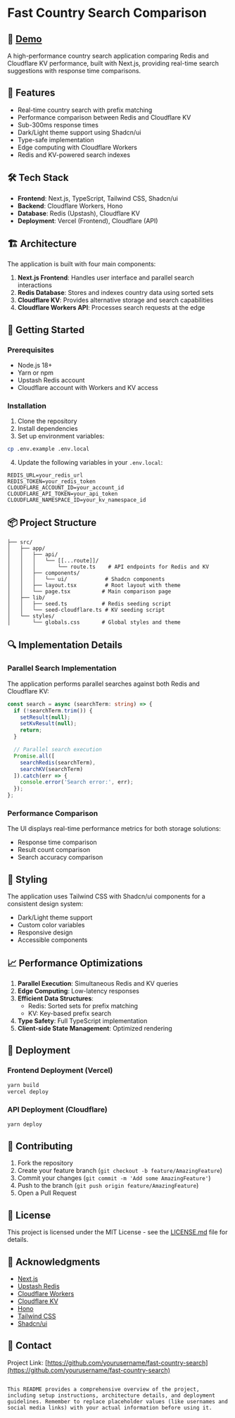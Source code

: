 # Fast Country Search Comparison

## 🔗 [Demo](https://search-omop.vercel.app/)

A high-performance country search application comparing Redis and Cloudflare KV performance, built with Next.js, providing real-time search suggestions with response time comparisons.

## 🚀 Features

- Real-time country search with prefix matching
- Performance comparison between Redis and Cloudflare KV
- Sub-300ms response times
- Dark/Light theme support using Shadcn/ui
- Type-safe implementation
- Edge computing with Cloudflare Workers
- Redis and KV-powered search indexes

## 🛠️ Tech Stack

- **Frontend**: Next.js, TypeScript, Tailwind CSS, Shadcn/ui
- **Backend**: Cloudflare Workers, Hono
- **Database**: Redis (Upstash), Cloudflare KV
- **Deployment**: Vercel (Frontend), Cloudflare (API)

## 🏗️ Architecture

The application is built with four main components:

1. **Next.js Frontend**: Handles user interface and parallel search interactions
2. **Redis Database**: Stores and indexes country data using sorted sets
3. **Cloudflare KV**: Provides alternative storage and search capabilities
4. **Cloudflare Workers API**: Processes search requests at the edge

## 🚦 Getting Started

### Prerequisites

- Node.js 18+
- Yarn or npm
- Upstash Redis account
- Cloudflare account with Workers and KV access

### Installation

1. Clone the repository
2. Install dependencies
3. Set up environment variables:
```bash
cp .env.example .env.local
```

4. Update the following variables in your `.env.local`:
```
REDIS_URL=your_redis_url
REDIS_TOKEN=your_redis_token
CLOUDFLARE_ACCOUNT_ID=your_account_id
CLOUDFLARE_API_TOKEN=your_api_token
CLOUDFLARE_NAMESPACE_ID=your_kv_namespace_id
```

## 📦 Project Structure

```
├── src/
│   ├── app/
│   │   ├── api/
│   │   │   └── [[...route]]/
│   │   │       └── route.ts    # API endpoints for Redis and KV
│   │   ├── components/
│   │   │   └── ui/            # Shadcn components
│   │   ├── layout.tsx         # Root layout with theme
│   │   └── page.tsx          # Main comparison page
│   ├── lib/
│   │   ├── seed.ts           # Redis seeding script
│   │   └── seed-cloudflare.ts # KV seeding script
│   └── styles/
│       └── globals.css       # Global styles and theme
```

## 🔍 Implementation Details

### Parallel Search Implementation

The application performs parallel searches against both Redis and Cloudflare KV:

```typescript
const search = async (searchTerm: string) => {
  if (!searchTerm.trim()) {
    setResult(null);
    setKvResult(null);
    return;
  }

  // Parallel search execution
  Promise.all([
    searchRedis(searchTerm),
    searchKV(searchTerm)
  ]).catch(err => {
    console.error('Search error:', err);
  });
};
```

### Performance Comparison

The UI displays real-time performance metrics for both storage solutions:

- Response time comparison
- Result count comparison
- Search accuracy comparison

## 🎨 Styling

The application uses Tailwind CSS with Shadcn/ui components for a consistent design system:

- Dark/Light theme support
- Custom color variables
- Responsive design
- Accessible components

## 📈 Performance Optimizations

1. **Parallel Execution**: Simultaneous Redis and KV queries
2. **Edge Computing**: Low-latency responses
3. **Efficient Data Structures**: 
   - Redis: Sorted sets for prefix matching
   - KV: Key-based prefix search
4. **Type Safety**: Full TypeScript implementation
5. **Client-side State Management**: Optimized rendering

## 🚀 Deployment

### Frontend Deployment (Vercel)

```bash
yarn build
vercel deploy
```

### API Deployment (Cloudflare)

```bash
yarn deploy
```

## 🤝 Contributing

1. Fork the repository
2. Create your feature branch (`git checkout -b feature/AmazingFeature`)
3. Commit your changes (`git commit -m 'Add some AmazingFeature'`)
4. Push to the branch (`git push origin feature/AmazingFeature`)
5. Open a Pull Request

## 📝 License

This project is licensed under the MIT License - see the [LICENSE.md](LICENSE.md) file for details.

## 🙏 Acknowledgments

- [Next.js](https://nextjs.org/)
- [Upstash Redis](https://upstash.com/)
- [Cloudflare Workers](https://workers.cloudflare.com/)
- [Cloudflare KV](https://developers.cloudflare.com/workers/runtime-apis/kv)
- [Hono](https://hono.dev/)
- [Tailwind CSS](https://tailwindcss.com/)
- [Shadcn/ui](https://ui.shadcn.com/)

## 📧 Contact


Project Link: [https://github.com/yourusername/fast-country-search](https://github.com/yourusername/fast-country-search)
```

This README provides a comprehensive overview of the project, including setup instructions, architecture details, and deployment guidelines. Remember to replace placeholder values (like usernames and social media links) with your actual information before using it.
